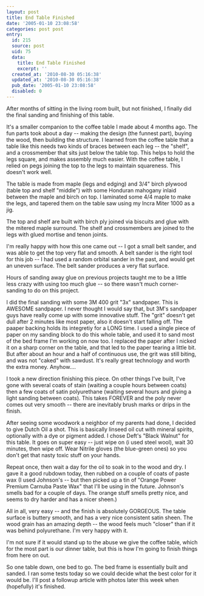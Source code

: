 ```yaml
---
layout: post
title: End Table Finished
date: '2005-01-10 23:08:58'
categories: post post
entry:
  id: 215
  source: post
  uid: 75
  data:
    title: End Table Finished
    excerpt: ''
  created_at: '2010-08-30 05:16:38'
  updated_at: '2010-08-30 05:16:38'
  pub_date: '2005-01-10 23:08:58'
  disabled: 0
---
```

After months of sitting in the living room built, but
not finished, I finally did the final sanding and
finishing of this table.

It's a smaller companion to the coffee table I made
about 4 months ago.  The fun parts took about a day --
making the design (the funnest part), buying the wood,
then building the structure.  I learned from the
coffee table that a table like this needs two kinds of
braces between each leg -- the "shelf", and a
crossmember that sits just below the table top.  This
helps to hold the legs square, and makes assembly much
easier.  With the coffee table, I relied on pegs
joining the top to the legs to maintain squareness. 
This doesn't work well.

The table is made from maple (legs and edging) and
3/4" birch plywood (table top and shelf "middle") with
some Honduran mahogany inlaid between the maple and
birch on top.  I laminated some 4/4 maple to make the
legs, and tapered them on the table saw using my Incra
Miter 1000 as a jig.

The top and shelf are built with birch ply joined via
biscuits and glue with the mitered maple surround. 
The shelf and crossmembers are joined to the legs with
glued mortise and tenon joints.

I'm really happy with how this one came out -- I got a
small belt sander, and was able to get the top very
flat and smooth.  A belt sander is the right tool for
this job -- I had used a random orbital sander in the
past, and would get an uneven surface.  The belt
sander produces a very flat surface.  

Hours of sanding away glue on previous projects taught
me to be a little less crazy with using too much glue
-- so there wasn't much corner-sanding to do on this
project.

I did the final sanding with some 3M 400 grit "3x"
sandpaper.  This is AWESOME sandpaper.  I never
thought I would say that, but 3M's sandpaper guys have
really come up with some innovative stuff.  The "grit"
doesn't  get dull after 2 minutes like most paper,
also it doesn't start falling off.  The paaper backing
holds its integretiy for a LONG time.  I used a single
piece of paper on my sanding block to do this whole
table, and used it to sand most of the bed frame I'm
working on now too.  I replaced the paper after I
nicked it on a sharp corner on the table, and that led
to the paper tearing a little bit.  But after about an
hour and a half of continuous use, the grit was still
biting, and was not "caked" with sawdust.  It's really
great technology and worth the extra money. 
Anyhow....

I took a new direction finishing this piece.  On other
things I've built, I've gone with several coats of
stain (waiting a couple hours between coats) then a
few coats of satin polyurethane (waiting several hours
and giving a light sanding between coats).  This takes
FOREVER and the poly never comes out very smooth --
there are inevitably brush marks or drips in the
finish.

After seeing some woodwork a neighbor of my parents
had done, I decided to give Dutch Oil a shot.  This is
basically linseed oil cut with mineral spirits,
optionally with a dye or pigment added.  I chose
Deft's "Black Walnut" for this table.  It goes on
super easy -- just wipe on (i used steel wool), wait
30 minutes, then wipe off.  Wear Nitrile gloves (the
blue-green ones) so you don't get that nasty toxic
stuff on your hands.  

Repeat once, then wait a day for the oil to soak in to
the wood and dry.  I gave it a good rubdown today,
then rubbed on a couple of coats of paste wax (I used
Johnson's -- but then picked up a tin of "Orange Power
Premium Carnuba Paste Wax" that I'll be using in the
future.  Johnson's smells bad for a couple of days. 
The orange stuff smells pretty nice, and seems to dry
harder and has a nicer sheen.)  

All in all, very easy -- and the finish is absolutely
GORGEOUS.  The table surface is buttery smooth, and
has a very nice consistent satin sheen.  The wood
grain has an amazing depth -- the wood feels much
"closer" than if it was behind polyurethane.  I'm very
happy with it.

I'm not sure if it would stand up to the abuse we give
the coffee table, which for the most part is our
dinner table, but this is how I'm going to finish
things from here on out.

So one table down, one bed to go.  The bed frame is
essentially built and sanded.  I ran some tests today
so we could decide what the best color for it would
be.  I'll post a followup article with photos later
this week when (hopefully) it's finished.
